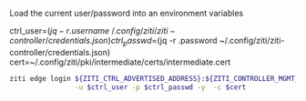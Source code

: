 Load the current user/password into an environment variables

ctrl_user=$(jq -r .username ~/.config/ziti/ziti-controller/credentials.json)
ctrl_passwd=$(jq -r .password ~/.config/ziti/ziti-controller/credentials.json)
cert=~/.config/ziti/pki/intermediate/certs/intermediate.cert

```bash
ziti edge login ${ZITI_CTRL_ADVERTISED_ADDRESS}:${ZITI_CONTROLLER_MGMT_PORT} \
                -u $ctrl_user -p $ctrl_passwd -y  -c $cert
```